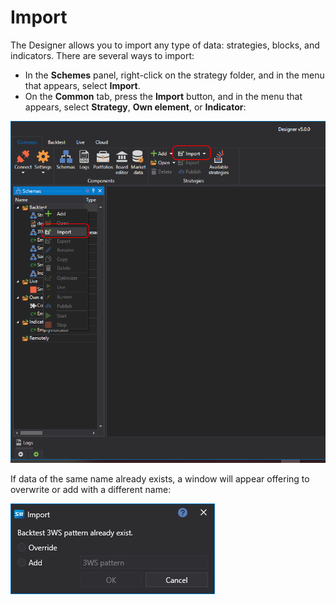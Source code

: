 # Import

The Designer allows you to import any type of data: strategies, blocks, and indicators. There are several ways to import:

- In the **Schemes** panel, right-click on the strategy folder, and in the menu that appears, select **Import**.
- On the **Common** tab, press the **Import** button, and in the menu that appears, select **Strategy**, **Own element**, or **Indicator**:

![Designer Import strategies 00](../images/Designer_Import_strategies_00.png)

If data of the same name already exists, a window will appear offering to overwrite or add with a different name:

![Designer Import strategies 01](../images/Designer_Import_strategies_01.png)
